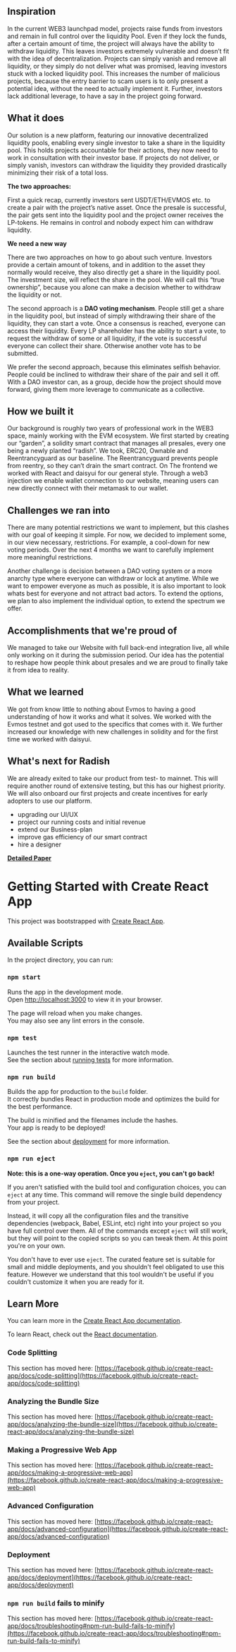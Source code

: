 ## Inspiration
In the current WEB3 launchpad model, projects raise funds from investors and remain in full control over the liquidity Pool. Even if they lock the funds, after a certain amount of time, the project will always have the ability to withdraw liquidity. This leaves investors extremely vulnerable and doesn’t fit with the idea of decentralization. Projects can simply vanish and remove all liquidity, or they simply do not deliver what was promised, leaving investors stuck with a locked liquidity pool. This increases the number of malicious projects, because the entry barrier to scam users is to only present a potential idea, without the need to actually implement it. Further, investors lack additional leverage, to have a say in the project going forward. 

## What it does
Our solution is a new platform, featuring our innovative decentralized liquidity pools, enabling every single investor to take a share in the liquidity pool. This holds projects accountable for their actions, they now need to work in consultation with their investor base. If projects do not deliver, or simply vanish, investors can withdraw the liquidity they provided drastically minimizing their risk of a total loss.

**The two approaches:**

First a quick recap, currently investors sent USDT/ETH/EVMOS etc. to create a pair with the project’s native asset. Once the presale is successful, the pair gets sent into the liquidity pool and the project owner receives the LP-tokens. He remains in control and nobody expect him can withdraw liquidity. 

**We need a new way**

There are two approaches on how to go about such venture. Investors provide a certain amount of tokens, and in addition to the asset they normally would receive, they also directly get a share in the liquidity pool. The investment size, will reflect the share in the pool. We will call this “true ownership”, because you alone can make a decision whether to withdraw the liquidity or not. 

The second approach is a **DAO voting mechanism**. People still get a share in the liquidity pool, but instead of simply withdrawing their share of the liquidity, they can start a vote. Once a consensus is reached, everyone can access their liquidity. Every LP shareholder has the ability to start a vote, to request the withdraw of some or all liquidity, if the vote is successful everyone can collect their share. Otherwise another vote has to be submitted.

We prefer the second approach, because this eliminates selfish behavior. People could be inclined to withdraw their share of the pair and sell it off. With a DAO investor can, as a group, decide how the project should move forward, giving them more leverage to communicate as a collective.

## How we built it
Our background is roughly two years of professional work in the WEB3 space, mainly working with the EVM ecosystem. We first started by creating our “garden”, a solidity smart contract that manages all presales, every one being a newly planted “radish”. We took, ERC20, Ownable and Reentrancyguard as our baseline. The Reentrancyguard prevents people from reentry, so they can’t drain the smart contract.
On The frontend we worked with React and daisyui for our general style. Through a web3 injection we enable wallet connection to our website, meaning users can new directly connect with their metamask to our wallet. 

## Challenges we ran into
There are many potential restrictions we want to implement, but this clashes with our goal of keeping it simple. For now, we decided to implement some, in our view necessary, restrictions. For example, a cool-down for new voting periods. Over the next 4 months we want to carefully implement more meaningful restrictions. 

Another challenge is decision between a DAO voting system or a more anarchy type where everyone can withdraw or lock at anytime. While we want to empower everyone as much as possible, it is also important to look whats best for everyone and not attract bad actors. To extend the options, we plan to also implement the individual option, to extend the spectrum we offer.

## Accomplishments that we're proud of
We managed to take our Website with full back-end integration live, all while only working on it during the submission period. Our idea has the potential to reshape how people think about presales and we are proud to finally take it from idea to reality.

## What we learned
We got from know little to nothing about Evmos to having a good understanding of how it works and what it solves. We worked with the Evmos testnet and got used to the specifics that comes with it. We further increased our knowledge with new challenges in solidity and for the first time we worked with daisyui.

## What's next for Radish
We are already exited to take our product from test- to mainnet. This will require another round of extensive testing, but this has our highest priority. 
We will also onboard our first projects and create incentives for early adopters to use our platform.

- upgrading our UI/UX
- project our running costs and initial revenue
- extend our Business-plan
- improve gas efficiency of our smart contract
- hire a designer

**[Detailed Paper](https://radish.tiiny.site)**

 



# Getting Started with Create React App

This project was bootstrapped with [Create React App](https://github.com/facebook/create-react-app).

## Available Scripts

In the project directory, you can run:

### `npm start`

Runs the app in the development mode.\
Open [http://localhost:3000](http://localhost:3000) to view it in your browser.

The page will reload when you make changes.\
You may also see any lint errors in the console.

### `npm test`

Launches the test runner in the interactive watch mode.\
See the section about [running tests](https://facebook.github.io/create-react-app/docs/running-tests) for more information.

### `npm run build`

Builds the app for production to the `build` folder.\
It correctly bundles React in production mode and optimizes the build for the best performance.

The build is minified and the filenames include the hashes.\
Your app is ready to be deployed!

See the section about [deployment](https://facebook.github.io/create-react-app/docs/deployment) for more information.

### `npm run eject`

**Note: this is a one-way operation. Once you `eject`, you can't go back!**

If you aren't satisfied with the build tool and configuration choices, you can `eject` at any time. This command will remove the single build dependency from your project.

Instead, it will copy all the configuration files and the transitive dependencies (webpack, Babel, ESLint, etc) right into your project so you have full control over them. All of the commands except `eject` will still work, but they will point to the copied scripts so you can tweak them. At this point you're on your own.

You don't have to ever use `eject`. The curated feature set is suitable for small and middle deployments, and you shouldn't feel obligated to use this feature. However we understand that this tool wouldn't be useful if you couldn't customize it when you are ready for it.

## Learn More

You can learn more in the [Create React App documentation](https://facebook.github.io/create-react-app/docs/getting-started).

To learn React, check out the [React documentation](https://reactjs.org/).

### Code Splitting

This section has moved here: [https://facebook.github.io/create-react-app/docs/code-splitting](https://facebook.github.io/create-react-app/docs/code-splitting)

### Analyzing the Bundle Size

This section has moved here: [https://facebook.github.io/create-react-app/docs/analyzing-the-bundle-size](https://facebook.github.io/create-react-app/docs/analyzing-the-bundle-size)

### Making a Progressive Web App

This section has moved here: [https://facebook.github.io/create-react-app/docs/making-a-progressive-web-app](https://facebook.github.io/create-react-app/docs/making-a-progressive-web-app)

### Advanced Configuration

This section has moved here: [https://facebook.github.io/create-react-app/docs/advanced-configuration](https://facebook.github.io/create-react-app/docs/advanced-configuration)

### Deployment

This section has moved here: [https://facebook.github.io/create-react-app/docs/deployment](https://facebook.github.io/create-react-app/docs/deployment)

### `npm run build` fails to minify

This section has moved here: [https://facebook.github.io/create-react-app/docs/troubleshooting#npm-run-build-fails-to-minify](https://facebook.github.io/create-react-app/docs/troubleshooting#npm-run-build-fails-to-minify)

